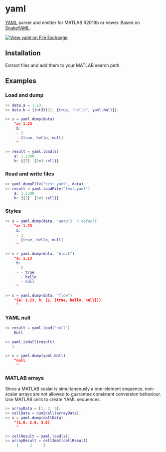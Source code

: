 # yaml
[YAML](https://yaml.org/) parser and emitter for MATLAB R2019b or newer. Based on [SnakeYAML](https://bitbucket.org/snakeyaml/snakeyaml/src/master/).

[![View yaml on File Exchange](https://www.mathworks.com/matlabcentral/images/matlab-file-exchange.svg)](https://www.mathworks.com/matlabcentral/fileexchange/106765-yaml)

## Installation
Extract files and add them to your MATLAB search path.

## Examples
### Load and dump
```Matlab
>> data.a = 1.23;
>> data.b = {int32(2), {true, "hello", yaml.Null}};

>> s = yaml.dump(data)
    "a: 1.23
     b:
     - 2
     - [true, hello, null]
     "
   
>> result = yaml.load(s)
    a: 1.2300
    b: {[2]  {1×3 cell}}
```

### Read and write files
```Matlab
>> yaml.dumpFile("test.yaml", data)
>> result = yaml.loadFile("test.yaml")
    a: 1.2300
    b: {[2]  {1×3 cell}}
```

### Styles
```Matlab
>> s = yaml.dump(data, "auto")  % default
    "a: 1.23
     b:
     - 2
     - [true, hello, null]
     "
     
>> s = yaml.dump(data, "block")
    "a: 1.23
     b:
     - 2
     - - true
       - hello
       - null
     "
     
>> s = yaml.dump(data, "flow")
    "{a: 1.23, b: [2, [true, hello, null]]}
     "
```
### YAML null
```Matlab
>> result = yaml.load("null")
    Null
    
>> yaml.isNull(result)
   1
   
>> s = yaml.dump(yaml.Null)
    "null
     "
```
### MATLAB arrays
Since a MATLAB scalar is simultaneously a one-element sequence, non-scalar arrays are not allowed to guarantee consistent conversion behaviour. Use MATLAB cells to create YAML sequences.
```Matlab
>> arrayData = [1, 2, 3];
>> cellData = num2cell(arrayData);
>> s = yaml.dump(cellData)
    "[1.0, 2.0, 3.0]
     "

>> cellResult = yaml.load(s);
>> arrayResult = cell2mat(cellResult)
     1     2     3
```

